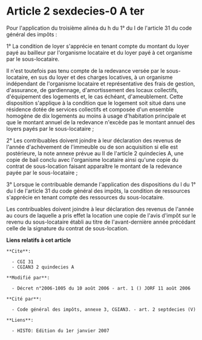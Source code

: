 # Article 2 sexdecies-0 A ter

Pour l'application du troisième alinéa du h du 1° du I de l'article 31 du code général des impôts :

1° La condition de loyer s'apprécie en tenant compte du montant du loyer payé au bailleur par l'organisme locataire et du
loyer payé à cet organisme par le sous-locataire.

Il n'est toutefois pas tenu compte de la redevance versée par le sous-locataire, en sus du loyer et des charges locatives, à
un organisme indépendant de l'organisme locataire et représentative des frais de gestion, d'assurance, de gardiennage,
d'amortissement des locaux collectifs, d'équipement des logements et, le cas échéant, d'ameublement. Cette disposition
s'applique à la condition que le logement soit situé dans une résidence dotée de services collectifs et composée d'un
ensemble homogène de dix logements au moins à usage d'habitation principale et que le montant annuel de la redevance n'excède
pas le montant annuel des loyers payés par le sous-locataire ;

2° Les contribuables doivent joindre à leur déclaration des revenus de l'année d'achèvement de l'immeuble ou de son
acquisition si elle est postérieure, la note annexe prévue au II de l'article 2 quindecies A, une copie de bail conclu avec
l'organisme locataire ainsi qu'une copie du contrat de sous-location faisant apparaître le montant de la redevance payée par
le sous-locataire ;

3° Lorsque le contribuable demande l'application des dispositions du l du 1° du I de l'article 31 du code général des impôts,
la condition de ressources s'apprécie en tenant compte des ressources du sous-locataire.

Les contribuables doivent joindre à leur déclaration des revenus de l'année au cours de laquelle a pris effet la location une
copie de l'avis d'impôt sur le revenu du sous-locataire établi au titre de l'avant-dernière année précédant celle de la
signature du contrat de sous-location.

**Liens relatifs à cet article**

	**Cite**:

	  - CGI 31
	  - CGIAN3 2 quindecies A

	**Modifié par**:

	  - Décret n°2006-1005 du 10 août 2006 - art. 1 () JORF 11 août 2006

	**Cité par**:

	  - Code général des impôts, annexe 3, CGIAN3. - art. 2 septdecies (V)

	**Liens**:

	  - HISTO: Edition du 1er janvier 2007
